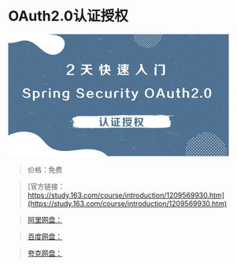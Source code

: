 # OAuth2.0认证授权

![img](../../../assets/study163/free/b344e6d318054f1b981e0e852cacaae2.jpg)

> 价格：免费

> [官方链接：https://study.163.com/course/introduction/1209569930.htm](https://study.163.com/course/introduction/1209569930.htm)

> [阿里网盘：]()

> [百度网盘：]()

> [夸克网盘：]()
